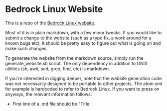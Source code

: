 Bedrock Linux Website
=====================

This is a repo of the [Bedrock Linux website](http://bedrocklinux.org).

Most of it is in plain markdown, with a few minor tweaks.  If you would like to
submit a change to the website (such as a typo fix, a work around for a known
bugs etc), it should be pretty easy to figure out what is going on and make
such changes.

To generate the website from the markdown source, simply run the
generate_website.sh script.  The only dependency in addition to UNIX utilities
(sh, awk, sed, grep, find, etc) is markdown.

If you're interested in digging deeper, note that the website generation code
was not necessarily designed to be portable to other projects.  The atom.xml
for example is hardcoded to refer to Bedrock Linux.  If you want to press on
anyways, the relevant information follows:

- First line of a .md file should be "Title: <title>", where "<title>" is what
  you would like the website title to be.
- Second line of a .md file should be "Nav: <nav>", where "<nav>" directs to
  the file which contains the nav bar that will be used.  This should just be a
  simple a simple unordered list of URLs.  It is dumped verbatim into the html.
- To add an "id", "class", etc section within an opening tag, start the very
  beginning of the relevant section with a "{...}", where the "..." will be
  placed accordingly.  For example, '## {id="website_overhaul"} Website
  Overhaul' will turn into '<h2 id="website_overhaul">Website Overhaul</h2>'
- The file "header1" in the root of the "markdown" directory contains the
  beginning chunk of all of the websites.
  Baring a few things described below, this will be the same for every page.
  - The string TITLEGOESHERE in header1 will be replaced by the title set by
    "Title: <title>"
  - The string RELATIVEPATH will be replaced with the path to the root
    directory, ie, a bunch of "../../.."'s as needed.  This can be used to
    ensure everything is relative, which is useful in development.
- Immediately following "header1's" content will be the nav as set in "Nav: <nav>"
- Following the nav is "header2's" content.
- Following "header2's" content is the actual markdown generated html from the markdown code.
- Following the markdown code is the content of "footer"
- Any files that don't end in ".md", don't end in ".nav", and aren't "header1"
  "header2" or "footer" are copied directly into the output section without
  change, as are directories.
- An atom.xml feed is generated from parsing news.html (generated from news.md)
  in the root of website.  It expects news.html to be set up in a very specific
  manner:
  - Each item starts with '<h2 id="X">TITLE</h2>', where "X" is used to get the
    hyperlink (http://bedrocklinux.org/news.html#X) and TITLE indicates the
    title of the news item.  This should be followed by a blank line.
  - Next should be an ISO8601 date without any time information, such as
    "1900-01-01", within <small> and <p> tags.  This, too, should be followed by a blank line.
  - The next line(s) should be wrapped in a <p> tag.  The *first* paragraph
    will be dumped into the summary; after that everything is ignored until the
    next title/hyperlink line.

